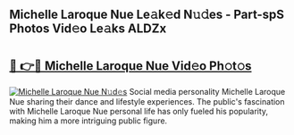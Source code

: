 ## Michelle Laroque Nue Le𝚊k𝚎d N𝚞𝚍es - Part-spS Photos Vid𝚎o Le𝚊ks ALDZx

# <h2><a href="http://fb4q9h.evod.top/?m=Michelle+Laroque+Nue">🔗 👉🔴 Michelle Laroque Nue Vid𝚎o Ph𝚘t𝚘s</a></h2>

[![Michelle Laroque Nue N𝚞d𝚎s](https://i.imgur.com/8V9OHl7.gif)](http://fb4q9h.evod.top/?m=Michelle+Laroque+Nue)
Social media personality Michelle Laroque Nue sharing their dance and lifestyle experiences. The public's fascination with Michelle Laroque Nue personal life has only fueled his popularity, making him a more intriguing public figure. 
